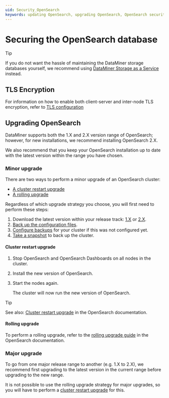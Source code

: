 ```yaml
---
uid: Security_OpenSearch
keywords: updating OpenSearch, upgrading OpenSearch, OpenSearch security
---
```


# Securing the OpenSearch database

> [!TIP]
> If you do not want the hassle of maintaining the DataMiner storage databases yourself, we recommend using [DataMiner Storage as a Service](xref:STaaS) instead.

## TLS Encryption

For information on how to enable both client-server and inter-node TLS encryption, refer to [TLS configuration](xref:Installing_OpenSearch_database#tls-configuration)

## Upgrading OpenSearch

DataMiner supports both the 1.X and 2.X version range of OpenSearch; however, for new installations, we recommend installing OpenSearch 2.X.

We also recommend that you keep your OpenSearch installation up to date with the latest version within the range you have chosen.

### Minor upgrade

There are two ways to perform a minor upgrade of an OpenSearch cluster:

- [A cluster restart upgrade](#cluster-restart-upgrade)
- [A rolling upgrade](#rolling-upgrade)

Regardless of which upgrade strategy you choose, you will first need to perform these steps:

1. Download the latest version within your release track: [1.X](https://opensearch.org/lines/1x.html) or [2.X](https://opensearch.org/lines/2x.html).
1. [Back up the configuration files](https://opensearch.org/docs/latest/install-and-configure/upgrade-opensearch/index/#backing-up-configuration-files).
1. [Configure backups](xref:Configuring_OpenSearch_Backups) for your cluster if this was not configured yet.
1. [Take a snapshot](xref:Configuring_OpenSearch_Backups#taking-the-snapshot) to back up the cluster.

#### Cluster restart upgrade

1. Stop OpenSearch and OpenSearch Dashboards on all nodes in the cluster.

1. Install the new version of OpenSearch.

1. Start the nodes again.

   The cluster will now run the new version of OpenSearch.

> [!TIP]
> See also: [Cluster restart upgrade](https://opensearch.org/docs/latest/install-and-configure/upgrade-opensearch/index/#cluster-restart-upgrade) in the OpenSearch documentation.

#### Rolling upgrade

To perform a rolling upgrade, refer to the [rolling upgrade guide](https://opensearch.org/docs/latest/install-and-configure/upgrade-opensearch/rolling-upgrade/) in the OpenSearch documentation.

### Major upgrade

To go from one major release range to another (e.g. 1.X to 2.X), we recommend first upgrading to the latest version in the current range before upgrading to the new range.

It is not possible to use the rolling upgrade strategy for major upgrades, so you will have to perform a [cluster restart upgrade](#cluster-restart-upgrade) for this.

